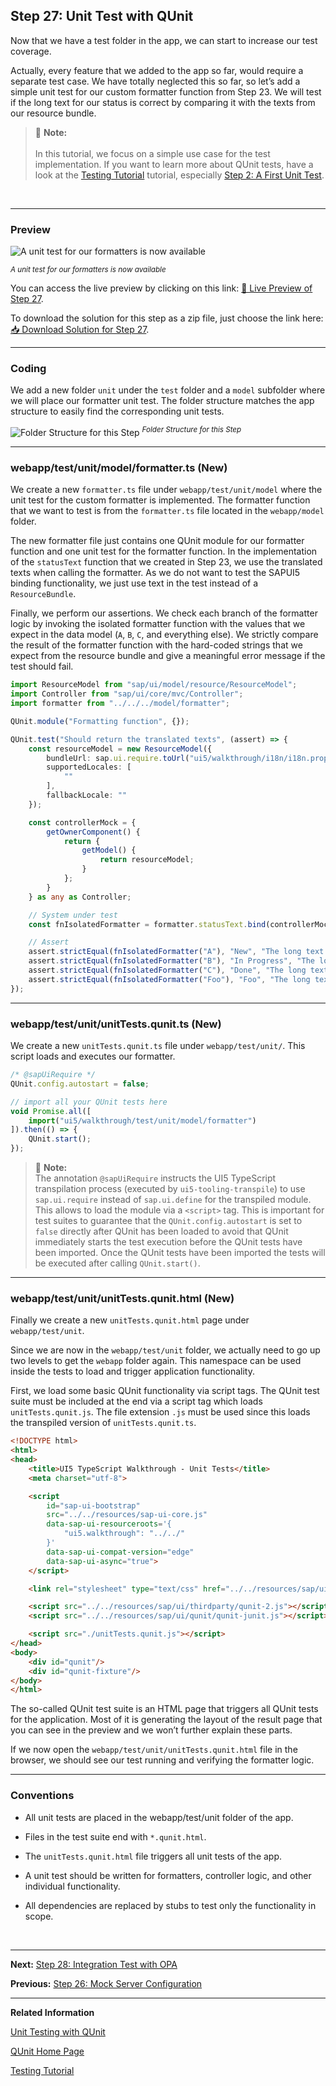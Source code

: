 ## Step 27: Unit Test with QUnit

Now that we have a test folder in the app, we can start to increase our test coverage.

Actually, every feature that we added to the app so far, would require a separate test case. We have totally neglected this so far, so let’s add a simple unit test for our custom formatter function from Step 23. We will test if the long text for our status is correct by comparing it with the texts from our resource bundle.

> 📝 **Note:** <br>  
> In this tutorial, we focus on a simple use case for the test implementation. If you want to learn more about QUnit tests, have a look at the [Testing Tutorial](https://sdk.openui5.org/topic/291c9121e6044ab381e0b51716f97f52.html) tutorial, especially [Step 2: A First Unit Test](https://sdk.openui5.org/topic/b81736e0fcb246efb3b0cf0ca422f8fd.html).

&nbsp;

***

### Preview  
  
![](https://sdk.openui5.org/docs/topics/loio0d29491d96574cfe8d8158d60a0a32e2_LowRes.png "A unit test for our formatters is now available")

<sup>*A unit test for our formatters is now available*</sup>

You can access the live preview by clicking on this link: [🔗 Live Preview of Step 27](https://sap-samples.github.io/ui5-typescript-walkthrough/step-27/test/unit/unitTests-cdn.qunit.html).

To download the solution for this step as a zip file, just choose the link here: [📥 Download Solution for Step 27](https://sap-samples.github.io/ui5-typescript-walkthrough/ui5-typescript-walkthrough-step-27.zip).

***

### Coding
  
We add a new folder `unit` under the `test` folder and a `model` subfolder where we will place our formatter unit test. The folder structure matches the app structure to easily find the corresponding unit tests.
  
![](https://sdk.openui5.org/docs/topics/loio1b5613ac3ab94757af2c7823039222a9_LowRes.png "Folder Structure for this Step")
<sup>*Folder Structure for this Step*</sup>

***

### webapp/test/unit/model/formatter.ts \(New\)

We create a new `formatter.ts` file under `webapp/test/unit/model` where the unit test for the custom formatter is implemented. The formatter function that we want to test is from the `formatter.ts` file located in the `webapp/model` folder.

The new formatter file just contains one QUnit module for our formatter function and one unit test for the formatter function. In the implementation of the `statusText` function that we created in Step 23, we use the translated texts when calling the formatter. As we do not want to test the SAPUI5 binding functionality, we just use text in the test instead of a `ResourceBundle`.

Finally, we perform our assertions. We check each branch of the formatter logic by invoking the isolated formatter function with the values that we expect in the data model \(`A`, `B`, `C`, and everything else\). We strictly compare the result of the formatter function with the hard-coded strings that we expect from the resource bundle and give a meaningful error message if the test should fail.

```ts
import ResourceModel from "sap/ui/model/resource/ResourceModel";
import Controller from "sap/ui/core/mvc/Controller";
import formatter from "../../../model/formatter";

QUnit.module("Formatting function", {});

QUnit.test("Should return the translated texts", (assert) => {
    const resourceModel = new ResourceModel({
        bundleUrl: sap.ui.require.toUrl("ui5/walkthrough/i18n/i18n.properties"),
        supportedLocales: [
            ""
        ],
        fallbackLocale: ""
    });

    const controllerMock = {
        getOwnerComponent() {
            return {
                getModel() {
                    return resourceModel;
                }
            };
        }
    } as any as Controller;

    // System under test
    const fnIsolatedFormatter = formatter.statusText.bind(controllerMock);

    // Assert
    assert.strictEqual(fnIsolatedFormatter("A"), "New", "The long text for status A is correct");
    assert.strictEqual(fnIsolatedFormatter("B"), "In Progress", "The long text for status B is correct");
    assert.strictEqual(fnIsolatedFormatter("C"), "Done", "The long text for status C is correct");
    assert.strictEqual(fnIsolatedFormatter("Foo"), "Foo", "The long text for status Foo is correct");
});
```

***

### webapp/test/unit/unitTests.qunit.ts \(New\)

We create a new `unitTests.qunit.ts` file under `webapp/test/unit/`.
This script loads and executes our formatter.

```ts
/* @sapUiRequire */
QUnit.config.autostart = false;

// import all your QUnit tests here
void Promise.all([
	import("ui5/walkthrough/test/unit/model/formatter")
]).then(() => {
	QUnit.start();
});
```

> 📝 **Note:** <br>
> The annotation `@sapUiRequire` instructs the UI5 TypeScript transpilation process (executed by `ui5-tooling-transpile`) to use `sap.ui.require` instead of `sap.ui.define` for the transpiled module. This allows to load the module via a `<script>` tag. This is important for test suites to guarantee that the `QUnit.config.autostart` is set to `false` directly after QUnit has been loaded to avoid that QUnit immediately starts the test execution before the QUnit tests have been imported. Once the QUnit tests have been imported the tests will be executed after calling `QUnit.start()`.

***

### webapp/test/unit/unitTests.qunit.html \(New\)

Finally we create a new `unitTests.qunit.html` page under `webapp/test/unit`.

Since we are now in the `webapp/test/unit` folder, we actually need to go up two levels to get the `webapp` folder again. This namespace can be used inside the tests to load and trigger application functionality.

First, we load some basic QUnit functionality via script tags. The QUnit test suite must be included at the end via a script tag which loads `unitTests.qunit.js`. The file extension `.js` must be used since this loads the transpiled version of `unitTests.qunit.ts`.

```html
<!DOCTYPE html>
<html>
<head>
	<title>UI5 TypeScript Walkthrough - Unit Tests</title>
	<meta charset="utf-8">

	<script
		id="sap-ui-bootstrap"
		src="../../resources/sap-ui-core.js"
		data-sap-ui-resourceroots='{
			"ui5.walkthrough": "../../"
		}'
		data-sap-ui-compat-version="edge"
		data-sap-ui-async="true">
	</script>

	<link rel="stylesheet" type="text/css" href="../../resources/sap/ui/thirdparty/qunit-2.css">

	<script src="../../resources/sap/ui/thirdparty/qunit-2.js"></script>
	<script src="../../resources/sap/ui/qunit/qunit-junit.js"></script>

	<script src="./unitTests.qunit.js"></script>
</head>
<body>
	<div id="qunit"/>
	<div id="qunit-fixture"/>
</body>
</html>

```

The so-called QUnit test suite is an HTML page that triggers all QUnit tests for the application. Most of it is generating the layout of the result page that you can see in the preview and we won’t further explain these parts.

If we now open the `webapp/test/unit/unitTests.qunit.html` file in the browser, we should see our test running and verifying the formatter logic.

***

### Conventions

-   All unit tests are placed in the webapp/test/unit folder of the app.

-   Files in the test suite end with `*.qunit.html`.

-   The `unitTests.qunit.html` file triggers all unit tests of the app.

-   A unit test should be written for formatters, controller logic, and other individual functionality.

-   All dependencies are replaced by stubs to test only the functionality in scope.

&nbsp;

***

**Next:** [Step 28: Integration Test with OPA](../28/README.md "If we want to test interaction patterns or more visual features of our app, we can also write an integration test.")

**Previous:** [Step 26: Mock Server Configuration](../26/README.md "We just ran our app against a real service, but for developing and testing our app we do not want to rely on the availability of the “real” service or put additional load on the system where the data service is located.")

***

**Related Information** 

[Unit Testing with QUnit](https://sdk.openui5.org/topic/09d145cd86ee4f8e9d08715f1b364c51.html "QUnit is a powerful, easy-to-use JavaScript unit testing framework. It is used by the jQuery, jQuery UI and jQuery Mobile projects and is capable of testing any generic JavaScript code. It supports asynchronous tests out-of-the-box.")

[QUnit Home Page](https://qunitjs.com/)

[Testing Tutorial](https://sdk.openui5.org/topic/291c9121e6044ab381e0b51716f97f52.html "We just ran our app against a real service, but for developing and testing our app we do not want to rely on the availability of the “real” service or put additional load on the system where the data service is located.")

